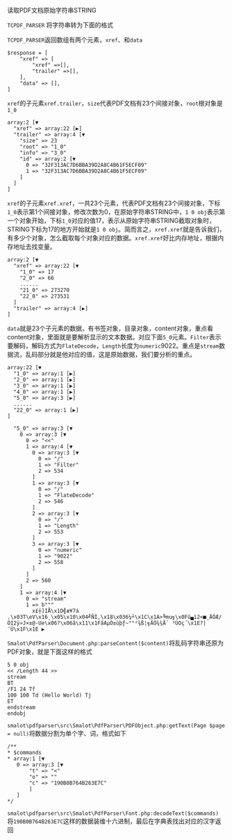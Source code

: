 读取PDF文档原始字符串STRING

` TCPDF_PARSER ` 将字符串转为下面的格式

` TCPDF_PARSER `返回数组有两个元素，`xref`、和`data`
```
$response = [
    "xref" => [
        "xref" =>[],
        "trailer" =>[],
    ],
    "data" => [],
]
```
`xref`的子元素`xref.trailer`，`size`代表PDF文档有23个间接对象，`root`根对象是`1_0`
```
array:2 [▼
  "xref" => array:22 [▶]
  "trailer" => array:4 [▼
    "size" => 23
    "root" => "1_0"
    "info" => "3_0"
    "id" => array:2 [▼
      0 => "32F313AC7D6BBA39D2A8C4B61F5ECF09"
      1 => "32F313AC7D6BBA39D2A8C4B61F5ECF09"
    ]
  ]
]
```
`xref`的子元素`xref.xref`，一共23个元素，代表PDF文档有23个间接对象，下标`1_0`表示第1个间接对象，修改次数为0，在原始字符串STRING中，`1 0 obj`表示第一个对象开始，下标`1_0`对应的值17，表示从原始字符串STRING截取对象时，STRING下标为17的地方开始就是`1 0 obj`。简而言之，`xref.xref`就是告诉我们，有多少个对象，怎么截取每个对象对应的数据。`xref.xref`好比内存地址，根据内存地址去找变量。
```
array:2 [▼
  "xref" => array:22 [▼
    "1_0" => 17
    "2_0" => 66
    ......
    "21_0" => 273270
    "22_0" => 273531
  ]
  "trailer" => array:4 [▶]
]
```
`data`就是23个子元素的数据，有书签对象，目录对象，content对象，重点看content对象，里面就是要解析显示的文本数据。对应下面`5_0`元素。`Filter`表示要解码，解码方式为`FlateDecode`，`Length`长度为`numeric`9022。重点是`stream`数据流，乱码部分就是他对应的值，这是原始数据，我们要分析的重点。
```
array:22 [▼
  "1_0" => array:1 [▶]
  "2_0" => array:1 [▶]
  "3_0" => array:1 [▶]
  "4_0" => array:1 [▶]
  "5_0" => array:3 [▶]
  ......
  "22_0" => array:1 [▶]
]
```
```
  "5_0" => array:3 [▼
    0 => array:3 [▼
      0 => "<<"
      1 => array:4 [▼
        0 => array:3 [▼
          0 => "/"
          1 => "Filter"
          2 => 534
        ]
        1 => array:3 [▼
          0 => "/"
          1 => "FlateDecode"
          2 => 546
        ]
        2 => array:3 [▼
          0 => "/"
          1 => "Length"
          2 => 553
        ]
        3 => array:3 [▼
          0 => "numeric"
          1 => "9022"
          2 => 558
        ]
      ]
      2 => 560
    ]
    1 => array:4 [▼
      0 => "stream"
      1 => b"""
        x£┼]IÅ\x1D╣æ¥7á ­.\x03T\eV\x16¸\x05\x10\x04╝ÑÌ,\x18\x036¼┴\x1C\x1A>╚mu╗\x0Fû▄ì2<■¸ÄÓÆ/ÖI2ÿ»J×±@-Ue\x06?\x06â\x11\x1FâAµÒ±ùþƒ~°°²¾ß¦╗ÃÒ¾¾Ã´ ³ÚOç´\x1E?|¨Ù\x1F\x1E ▶
```

`Smalot\PdfParser\Document.php:parseContent($content)`将乱码字符串还原为PDF对象，就是下面这样的格式
```
5 0 obj
<< /Length 44 >>
stream
BT
/F1 24 Tf
100 100 Td (Hello World) Tj
ET
endstream
endobj
```
`smalot\pdfparser\src\Smalot\PdfParser\PDFObject.php:getText(Page $page = null)`将数据分割为单个字、词，格式如下
```
/**
* $commands
* array:1 [▼
   0 => array:3 [▼
       "t" => "<"
       "o" => ""
       "c" => "190B0B764B263E7C"
       ]
   ]
*/
```
`smalot\pdfparser\src\Smalot\PdfParser\Font.php:decodeText($commands)`
将`190B0B764B263E7C`这样的数据装维十六进制，最后在字典表找出对应的汉字返回




